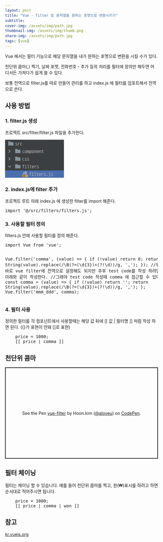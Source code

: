 ```yaml
---
layout: post
title: "Vue - filter 로 문자열을 원하는 포멧으로 변환시키기"
subtitle:
cover-img: /assets/img/path.jpg
thumbnail-img: /assets/img/thumb.png
share-img: /assets/img/path.jpg
tags: [vue]
---
```

<p>Vue 에서는 필터 기능으로 해당 문자열을 내가 원하는 포멧으로 변환을 시킬 수가 있다.</p>
<!--more-->
<p>천단위 콤마(,) 찍기, 날짜 포멧, 전화번호 - 추가 등의 처리를 필터에 정의만 해두면 어디서든 가져다가 쉽게 쓸 수 있다.</p>
<p>보통 전역으로 filter.js를 따로 만들어 관리를 하고 index.js 에 필터를 임포트해서 전역으로 쓴다.</p>

<h2 class="text-clip clip-img">사용 방법</h2>

<h3>1. filter.js 생성</h3>
<p>프로젝트 src/filter/filter.js 파일을 추가한다.</p>
<img src="/assets/img/post/filter.png" alt="필터파일 추가" />

<h3>2. index.js에 filter 추가</h3>
<p>프로젝트 루트 아래 index.js 에 생성한 filter를 import 해준다.</p>
<pre class="html">
import '@/src/filters/filters.js';
</pre>

<h3>3. 사용할 필터 정의</h3>
<p>filters.js 안에 사용할 필터를 정의 해준다.</p>
<pre class="html">
import Vue from 'vue';

Vue.filter('comma', (value) => {
    if (!value) return 0;
    return String(value).replace(/\B(?=(\d{3})+(?!\d))/g, ',');
});
//위 코드처럼 바로 vue filter에 전역으로 설정해도 되지만 추후 test code를 작성 하려면 아래와 같이 작성한다.
//그래야 test code 작성때 comma 에 접근할 수 있다.
const comma = (value) => {
    if (!value) return '';
    return String(value).replace(/\B(?=(\d{3})+(?!\d))/g, ',');
};
Vue.filter('mmm_ddd', comma);
</pre>

<h3>4. 필터 사용</h3>
<p>정의한 필터를 각 컴포넌트에서 사용할때는 해당 값 뒤에 [[ 값 | 필터명 ]] 처럼 작성 하면 된다. ({}가 표현이 안돼 []로 표현)</p>
<pre class="html">
    price = 1000;
    [[ price | comma ]]
</pre>

<h2 class="text-clip clip-img">천단위 콤마</h2>
<p class="codepen" data-height="300" data-theme-id="dark" data-default-tab="js,result" data-slug-hash="PoKYbPo" data-user="aloveu" style="height: 300px; box-sizing: border-box; display: flex; align-items: center; justify-content: center; border: 2px solid; margin: 1em 0; padding: 1em;">
  <span>See the Pen <a href="https://codepen.io/aloveu/pen/PoKYbPo">
  vue-filter</a> by Hoon.kim (<a href="https://codepen.io/aloveu">@aloveu</a>)
  on <a href="https://codepen.io">CodePen</a>.</span>
</p>
<script async src="https://cpwebassets.codepen.io/assets/embed/ei.js"></script>

<h2>필터 체이닝</h2>
<p>필터는 체이닝 할 수 있습니다. 예를 들어 천단위 콤마를 찍고, 원(₩)표시를 하려고 하면 순서대로 적어주시면 됩니다.</p>
<pre class="html">
    price = 1000;
    [[ price | comma | won ]]
</pre>

<h2>참고</h2>
<a href="https://kr.vuejs.org/v2/guide/filters.html" target="_blank">kr.vuejs.org</a>